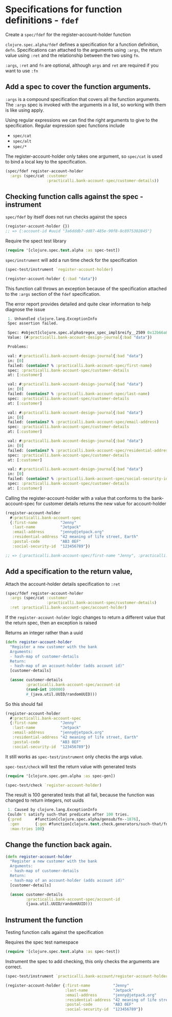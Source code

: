 # Specifications for function definitions - `fdef`
Create a `spec/fdef` for the register-account-holder function

`clojure.spec.alpha/fdef` defines a specification for a function definition, `defn`. Specifications can attached to the arguments using `:args`, the return value using `:ret` and the relationship between the two using `fn`.

`:args`, `:ret` and `fn` are optional, although `args` and `ret` are required if you want to use `:fn`


## Add a spec to cover the function arguments.
`:args` is a compound specification that covers all the function arguments. The `:args` spec is invoked with the arguments in a list, so working with them is like using apply.

Using regular expressions we can find the right arguments to give to the specification. Regular expression spec functions include
* `spec/cat`
* `spec/alt`
* `spec/*`

The register-account-holder only takes one argument, so `spec/cat` is used to bind a local key to the specification.

```clojure
(spec/fdef register-account-holder
  :args (spec/cat :customer
                  :practicalli.bank-account-spec/customer-details))
```


## Checking function calls against the spec - instrument
`spec/fdef` by itself does not run checks against the specs

```clojure
(register-account-holder {})
;; => {:account-id #uuid "3a6dddb7-dd87-485e-90f8-8c8975302845"}
```

Require the spect test library

```clojure
(require '[clojure.spec.test.alpha :as spec-test])
```

`spec/instrument` will add a run time check for the specification

```clojure
(spec-test/instrument `register-account-holder)
```


```clojure
(register-account-holder {::bad "data"})
```

This function call throws an exception because of the specification attached to the `:args` section of the `fdef` specification.

The error report provides detailed and quite clear information to help diagnose the issue

```clojure
 1. Unhandled clojure.lang.ExceptionInfo
 Spec assertion failed.

 Spec: #object[clojure.spec.alpha$regex_spec_impl$reify__2509 0x12b66a86 "clojure.spec.alpha$regex_spec_impl$reify__2509@12b66a86"]
 Value: (#:practicalli.bank-account-design-journal{:bad "data"})

 Problems:

 val: #:practicalli.bank-account-design-journal{:bad "data"}
 in: [0]
 failed: (contains? % :practicalli.bank-account-spec/first-name)
 spec: :practicalli.bank-account-spec/customer-details
 at: [:customer]

 val: #:practicalli.bank-account-design-journal{:bad "data"}
 in: [0]
 failed: (contains? % :practicalli.bank-account-spec/last-name)
 spec: :practicalli.bank-account-spec/customer-details
 at: [:customer]

 val: #:practicalli.bank-account-design-journal{:bad "data"}
 in: [0]
 failed: (contains? % :practicalli.bank-account-spec/email-address)
 spec: :practicalli.bank-account-spec/customer-details
 at: [:customer]

 val: #:practicalli.bank-account-design-journal{:bad "data"}
 in: [0]
 failed: (contains? % :practicalli.bank-account-spec/residential-address)
 spec: :practicalli.bank-account-spec/customer-details
 at: [:customer]

 val: #:practicalli.bank-account-design-journal{:bad "data"}
 in: [0]
 failed: (contains? % :practicalli.bank-account-spec/social-security-id)
 spec: :practicalli.bank-account-spec/customer-details
 at: [:customer]
```

Calling the register-account-holder with a value that conforms to the bank-account-spec for customer details returns the new value for account-holder

```clojure
(register-account-holder
  #:practicalli.bank-account-spec
  {:first-name          "Jenny"
   :last-name           "Jetpack"
   :email-address       "jenny@jetpack.org"
   :residential-address "42 meaning of life street, Earth"
   :postal-code         "AB3 0EF"
   :social-security-id  "123456789"})

;; => {:practicalli.bank-account-spec/first-name "Jenny", :practicalli.bank-account-spec/last-name "Jetpack", :practicalli.bank-account-spec/email-address "jenny@jetpack.org", :practicalli.bank-account-spec/residential-address "42 meaning of life street, Earth", :practicalli.bank-account-spec/postal-code "AB3 0EF", :practicalli.bank-account-spec/social-security-id "123456789", :account-id #uuid "e0f327de-4e92-479e-a9de-468e2c7c0e6d"}
```


## Add a specification to the return value,
Attach the account-holder details specification to `:ret`

```clojure
(spec/fdef register-account-holder
  :args (spec/cat :customer
                  :practicalli.bank-account-spec/customer-details)
  :ret :practicalli.bank-account-spec/account-holder)
```

If the `register-account-holder` logic changes to return a different value that the return spec, then an exception is raised

Returns an integer rather than a uuid

```clojure
(defn register-account-holder
  "Register a new customer with the bank
  Arguments:
  - hash-map of customer-details
  Return:
  - hash-map of an account-holder (adds account id)"
  [customer-details]

  (assoc customer-details
         :practicalli.bank-account-spec/account-id
         (rand-int 100000)
         #_(java.util.UUID/randomUUID)))
```

So this should fail
```clojure
(register-account-holder
  #:practicalli.bank-account-spec
  {:first-name          "Jenny"
   :last-name           "Jetpack"
   :email-address       "jenny@jetpack.org"
   :residential-address "42 meaning of life street, Earth"
   :postal-code         "AB3 0EF"
   :social-security-id  "123456789"})
```

It still works as `spec-test/instrument` only checks the args value.

`spec-test/check` will test the return value with generated tests

```clojure
(require '[clojure.spec.gen.alpha :as spec-gen])
```

```clojure
(spec-test/check `register-account-holder)
```

The result is 100 generated tests that all fail, because the function was changed to return integers, not uuids

```clojure
 1. Caused by clojure.lang.ExceptionInfo
 Couldn't satisfy such-that predicate after 100 tries.
 {:pred      #function[clojure.spec.alpha/gensub/fn--1876],
  :gen       {:gen #function[clojure.test.check.generators/such-that/fn--8322]},
  :max-tries 100}
```

## Change the function back again.

```clojure
(defn register-account-holder
  "Register a new customer with the bank
  Arguments:
  - hash-map of customer-details
  Return:
  - hash-map of an account-holder (adds account id)"
  [customer-details]

  (assoc customer-details
         :practicalli.bank-account-spec/account-id
         (java.util.UUID/randomUUID)))
```

## Instrument the function
Testing function calls against the specification

Requires the spec test namespace

```clojure
(require '[clojure.spec.test.alpha :as spec-test])
```

Instrument the spec to add checking, this only checks the arguments are correct.

```clojure
(spec-test/instrument `practicalli.bank-account/register-account-holder)

```


```clojure
(register-account-holder {:first-name          "Jenny"
                          :last-name           "Jetpack"
                          :email-address       "jenny@jetpack.org"
                          :residential-address "42 meaning of life street"
                          :postal-code         "AB3 0EF"
                          :social-security-id  "123456789"})
```
